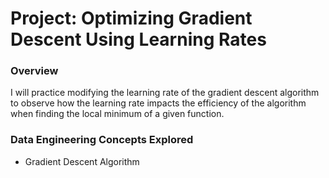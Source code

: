 # Project: Optimizing Gradient Descent Using Learning Rates

### Overview

I will practice modifying the learning rate of the gradient descent algorithm to observe how the learning rate impacts the efficiency of the algorithm when finding the local minimum of a given function.

### Data Engineering Concepts Explored
- Gradient Descent Algorithm
